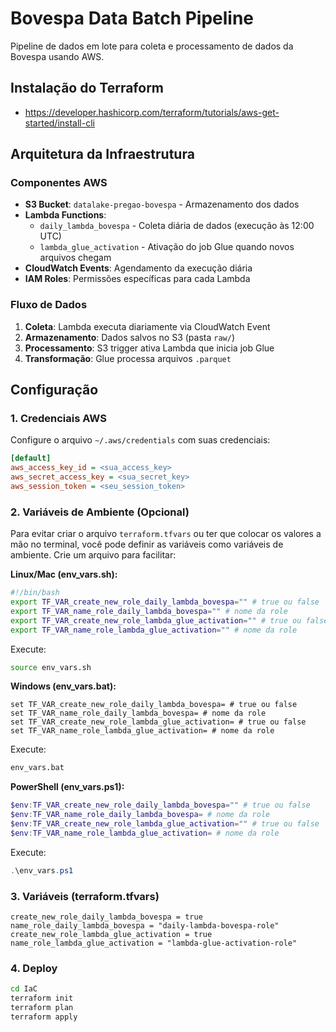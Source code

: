# Bovespa Data Batch Pipeline

Pipeline de dados em lote para coleta e processamento de dados da Bovespa usando AWS.


## Instalação do Terraform

- https://developer.hashicorp.com/terraform/tutorials/aws-get-started/install-cli


## Arquitetura da Infraestrutura

### Componentes AWS

- **S3 Bucket**: `datalake-pregao-bovespa` - Armazenamento dos dados
- **Lambda Functions**:
  - `daily_lambda_bovespa` - Coleta diária de dados (execução às 12:00 UTC)
  - `lambda_glue_activation` - Ativação do job Glue quando novos arquivos chegam
- **CloudWatch Events**: Agendamento da execução diária
- **IAM Roles**: Permissões específicas para cada Lambda

### Fluxo de Dados

1. **Coleta**: Lambda executa diariamente via CloudWatch Event
2. **Armazenamento**: Dados salvos no S3 (pasta `raw/`)
3. **Processamento**: S3 trigger ativa Lambda que inicia job Glue
4. **Transformação**: Glue processa arquivos `.parquet`

## Configuração

### 1. Credenciais AWS

Configure o arquivo `~/.aws/credentials` com suas credenciais:

```ini
[default]
aws_access_key_id = <sua_access_key>
aws_secret_access_key = <sua_secret_key>
aws_session_token = <seu_session_token>
```

### 2. Variáveis de Ambiente (Opcional)

Para evitar criar o arquivo `terraform.tfvars` ou ter que colocar os valores a mão no terminal, você pode definir as variáveis como variáveis de ambiente. Crie um arquivo para facilitar:

**Linux/Mac (env_vars.sh):**
```bash
#!/bin/bash
export TF_VAR_create_new_role_daily_lambda_bovespa="" # true ou false
export TF_VAR_name_role_daily_lambda_bovespa="" # nome da role
export TF_VAR_create_new_role_lambda_glue_activation="" # true ou false
export TF_VAR_name_role_lambda_glue_activation="" # nome da role
```

Execute:
```bash
source env_vars.sh
```

**Windows (env_vars.bat):**
```batch
set TF_VAR_create_new_role_daily_lambda_bovespa= # true ou false
set TF_VAR_name_role_daily_lambda_bovespa= # nome da role
set TF_VAR_create_new_role_lambda_glue_activation= # true ou false
set TF_VAR_name_role_lambda_glue_activation= # nome da role
```

Execute:
```cmd
env_vars.bat
```

**PowerShell (env_vars.ps1):**
```powershell
$env:TF_VAR_create_new_role_daily_lambda_bovespa="" # true ou false
$env:TF_VAR_name_role_daily_lambda_bovespa= # nome da role
$env:TF_VAR_create_new_role_lambda_glue_activation="" # true ou false
$env:TF_VAR_name_role_lambda_glue_activation= # nome da role
```

Execute:
```powershell
.\env_vars.ps1
```

### 3. Variáveis (terraform.tfvars)

```hcl
create_new_role_daily_lambda_bovespa = true
name_role_daily_lambda_bovespa = "daily-lambda-bovespa-role"
create_new_role_lambda_glue_activation = true
name_role_lambda_glue_activation = "lambda-glue-activation-role"
```

### 4. Deploy

```bash
cd IaC
terraform init
terraform plan
terraform apply
```